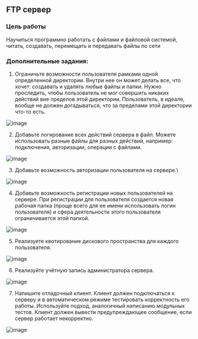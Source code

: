 ## FTP сервер

### Цель работы

Научиться программно работать с файлами и файловой системой, читать, создавать, перемещать и передавать файлы по сети

### Дополнительные задания:

1. Ограничьте возможности пользователя рамками одной определенной директории. Внутри нее он может делать все, что хочет: создавать и удалять любые файлы и папки. Нужно проследить, чтобы пользователь не мог совершить никаких действий вне пределов этой директории. Пользователь, в идеале, вообще не должен догадываться, что за пределами этой директории что-то есть.

![image](https://user-images.githubusercontent.com/70980145/146692816-f1f72fb1-3573-4722-8292-63423479f78d.png)

 
2. Добавьте логирование всех действий сервера в файл. Можете использовать разные файлы для разных действий, например: подключения, авторизации, операции с файлами.



![image](https://user-images.githubusercontent.com/70980145/146692990-6c9267a6-02d3-44c0-9f0b-a7db76f15587.png)


 
 
3. Добавьте возможность авторизации пользователя на сервере.\


![image](https://user-images.githubusercontent.com/70980145/146692784-9bb26f28-bab1-4d24-a537-dc9dac4d9934.png)

 
4. Добавьте возможность регистрации новых пользователей на сервере. При регистрации для пользователя создается новая рабочая папка (проще всего для ее имени использовать логин пользователя) и сфера деятельности этого пользователя ограничивается этой папкой.

![image](https://user-images.githubusercontent.com/70980145/146692794-2ab4b304-4990-4602-b868-9a7a3a60764f.png)

 
5. Реализуете квотирование дискового пространства для каждого пользователя.


![image](https://user-images.githubusercontent.com/70980145/146692798-962e12b1-eda4-4fb8-8f03-f4316812537e.png)

6. Реализуйте учётную запись администратора сервера.

![image](https://user-images.githubusercontent.com/70980145/146692799-d50e9da8-947c-428f-be94-910d54fbe36c.png)

7. Напишите отладочный клиент. Клиент должен подключаться к серверу и в автоматическом режиме тестировать корректность его работы. Используйте подход, аналогичный написанию модульных тестов. Клиент должен вывести предупреждающее сообщение, если сервер работает некорректно. 

![image](https://user-images.githubusercontent.com/70980145/146692859-704310b8-430e-466d-8e50-a0abd1d57bc6.png)



